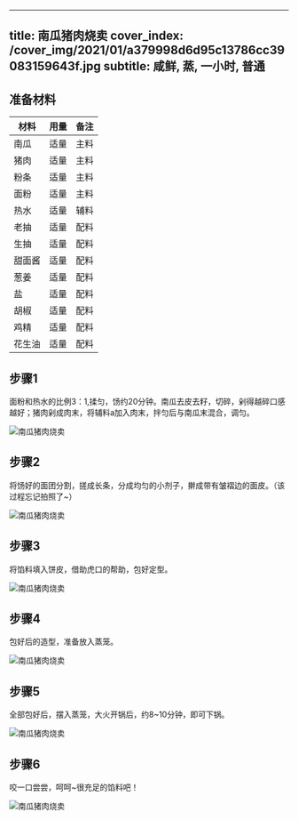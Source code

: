 
---
title: 南瓜猪肉烧卖
cover_index: /cover_img/2021/01/a379998d6d95c13786cc39083159643f.jpg
subtitle: 咸鲜, 蒸, 一小时, 普通
---

## 准备材料

| 材料     | 用量 | 备注|
| ------- | ----- | --- |
| 南瓜 | 适量| 主料 |
| 猪肉 | 适量| 主料 |
| 粉条 | 适量| 主料 |
| 面粉 | 适量| 主料 |
| 热水 | 适量| 辅料 |
| 老抽 | 适量| 配料 |
| 生抽 | 适量| 配料 |
| 甜面酱 | 适量| 配料 |
| 葱姜 | 适量| 配料 |
| 盐 | 适量| 配料 |
| 胡椒 | 适量| 配料 |
| 鸡精 | 适量| 配料 |
| 花生油 | 适量| 配料 |

## 步骤1

面粉和热水的比例3：1,揉匀，饧约20分钟。南瓜去皮去籽，切碎，剁得越碎口感越好；猪肉剁成肉末，将辅料a加入肉末，拌匀后与南瓜末混合，调匀。

![南瓜猪肉烧卖](https://i8.meishichina.com/attachment/recipe/201010/201010181741482.jpg?x-oss-process=style/p320) 

## 步骤2

将饧好的面团分割，搓成长条，分成均匀的小剂子，擀成带有皱褶边的面皮。（该过程忘记拍照了~）

![南瓜猪肉烧卖](https://i8.meishichina.com/attachment/recipe/201010/201010181742460.jpg?x-oss-process=style/p320) 

## 步骤3

将馅料填入饼皮，借助虎口的帮助，包好定型。

![南瓜猪肉烧卖](https://i8.meishichina.com/attachment/recipe/201010/201010181744139.jpg?x-oss-process=style/p320) 

## 步骤4

包好后的造型，准备放入蒸笼。

![南瓜猪肉烧卖](https://i8.meishichina.com/attachment/recipe/201010/201010181745483.jpg?x-oss-process=style/p320) 

## 步骤5

全部包好后，摆入蒸笼，大火开锅后，约8~10分钟，即可下锅。

![南瓜猪肉烧卖](https://i8.meishichina.com/attachment/recipe/201010/201010181746485.jpg?x-oss-process=style/p320) 

## 步骤6

咬一口尝尝，呵呵~很充足的馅料吧！

![南瓜猪肉烧卖](https://i8.meishichina.com/attachment/recipe/201010/201010181747298.jpg?x-oss-process=style/p320) 

